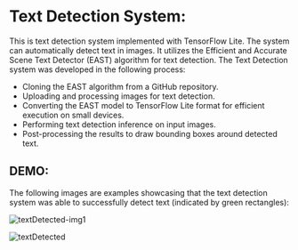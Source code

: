 # Text Detection System:

This is text detection system implemented with TensorFlow Lite. The system can automatically detect text in images. It utilizes the Efficient and Accurate Scene Text Detector (EAST) algorithm for text detection. The Text Detection system was developed in the following process: 

- Cloning the EAST algorithm from a GitHub repository.
- Uploading and processing images for text detection.
- Converting the EAST model to TensorFlow Lite format for efficient execution on small devices.
- Performing text detection inference on input images.
- Post-processing the results to draw bounding boxes around detected text.

## DEMO:
The following images are examples showcasing that the text detection system was able to successfully detect text (indicated by green rectangles): 

![textDetected-img1](https://github.com/TanzilaRahman/TextDetection/assets/110073037/8a20fcac-8fa8-4270-8071-b376911ea009)

![textDetected](https://github.com/TanzilaRahman/TextDetection/assets/110073037/c63357ce-3706-4e98-90a5-15bae00909f8)

